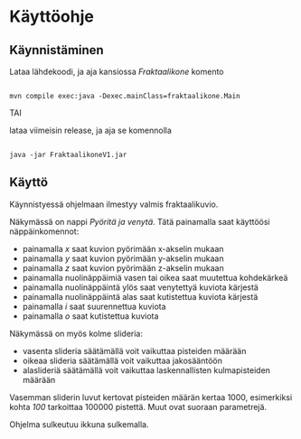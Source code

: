 # Käyttöohje

## Käynnistäminen

Lataa lähdekoodi, ja aja kansiossa _Fraktaalikone_ komento

```

mvn compile exec:java -Dexec.mainClass=fraktaalikone.Main
```
TAI

lataa viimeisin release, ja aja se komennolla

```

java -jar FraktaalikoneV1.jar
```
## Käyttö

Käynnistyessä ohjelmaan ilmestyy valmis fraktaalikuvio.

Näkymässä on nappi _Pyöritä ja venytä_. Tätä painamalla
saat käyttöösi näppäinkomennot:

* painamalla _x_ saat kuvion pyörimään x-akselin mukaan
* painamalla _y_ saat kuvion pyörimään y-akselin mukaan
* painamalla _z_ saat kuvion pyörimään z-akselin mukaan
* painamalla nuolinäppäimiä vasen tai oikea saat muutettua kohdekärkeä
* painamalla nuolinäppäintä ylös saat venytettyä kuviota kärjestä
* painamalla nuolinäppäintä alas saat kutistettua kuviota kärjestä
* painamalla _i_ saat suurennettua kuviota
* painamalla _o_ saat kutistettua kuviota

Näkymässä on myös kolme slideria:

* vasenta slideria säätämällä voit vaikuttaa pisteiden määrään
* oikeaa slideria säätämällä voit vaikuttaa jakosääntöön
* alaslideriä säätämällä voit vaikuttaa laskennallisten kulmapisteiden määrään

Vasemman sliderin luvut kertovat pisteiden määrän kertaa 1000, esimerkiksi kohta
_100_ tarkoittaa 100000 pistettä. Muut ovat suoraan parametrejä.

Ohjelma sulkeutuu ikkuna sulkemalla.
